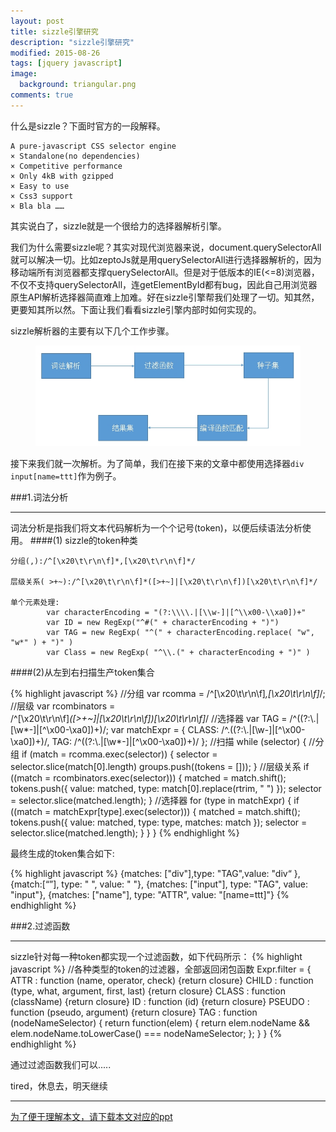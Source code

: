```yaml
---
layout: post
title: sizzle引擎研究
description: "sizzle引擎研究"
modified: 2015-08-26
tags: [jquery javascript]
image:
  background: triangular.png
comments: true
---
```


什么是sizzle？下面时官方的一段解释。

```
A pure-javascript CSS selector engine
× Standalone(no dependencies)
× Competitive performance
× Only 4kB with gzipped
× Easy to use
× Css3 support
× Bla bla ……
```

其实说白了，sizzle就是一个很给力的选择器解析引擎。

我们为什么需要sizzle呢？其实对现代浏览器来说，document.querySelectorAll就可以解决一切。比如zeptoJs就是用querySelectorAll进行选择器解析的，因为移动端所有浏览器都支撑querySelectorAll。但是对于低版本的IE(<=8)浏览器，不仅不支持querySelectorAll，连getElementById都有bug，因此自己用浏览器原生API解析选择器简直难上加难。好在sizzle引擎帮我们处理了一切。知其然，更要知其所以然。下面让我们看看sizzle引擎内部时如何实现的。

sizzle解析器的主要有以下几个工作步骤。

<figure>
		<img src="/images/sizzle-step.jpg"/>
</figure>

接下来我们就一次解析。为了简单，我们在接下来的文章中都使用选择器`div input[name=ttt]`作为例子。

###1.词法分析

---

词法分析是指我们将文本代码解析为一个个记号(token)，以便后续语法分析使用。
####(1) sizzle的token种类

```
分组(,):/^[\x20\t\r\n\f]*,[\x20\t\r\n\f]*/

层级关系( >+~):/^[\x20\t\r\n\f]*([>+~]|[\x20\t\r\n\f])[\x20\t\r\n\f]*/

单个元素处理:
		var characterEncoding = "(?:\\\\.|[\\w-]|[^\\x00-\\xa0])+"
        var ID = new RegExp("^#(" + characterEncoding + ")")
        var TAG = new RegExp( "^(" + characterEncoding.replace( "w", "w*" ) + ")" )
        var Class = new RegExp( "^\\.(" + characterEncoding + ")" )
```


####(2)从左到右扫描生产token集合

{% highlight javascript %}
//分组
  var rcomma = /^[\x20\t\r\n\f]*,[\x20\t\r\n\f]*/;
  //层级
  var rcombinators =           
 /^[\x20\t\r\n\f]*([>+~]|[\x20\t\r\n\f])[\x20\t\r\n\f]*/
  //选择器
  var TAG = /^((?:\\.|[\w*-]|[^\x00-\xa0])+)/;
  var matchExpr = {
      CLASS: /^\.((?:\\.|[\w-]|[^\x00-\xa0])+)/,
      TAG: /^((?:\\.|[\w*-]|[^\x00-\xa0])+)/
  };
  //扫描
  while (selector) {
      //分组
      if (match = rcomma.exec(selector)) {
          selector = selector.slice(match[0].length)
          groups.push((tokens = []));
      }
      //层级关系
      if ((match = rcombinators.exec(selector))) {
          matched = match.shift();
          tokens.push({
              value: matched,
              type: match[0].replace(rtrim, " ")
          });
          selector = selector.slice(matched.length);
      }
      //选择器
      for (type in matchExpr) {
          if ((match = matchExpr[type].exec(selector))) {
              matched = match.shift();
              tokens.push({
                  value: matched,
                  type: type,
                  matches: match
              });
              selector = selector.slice(matched.length);
          }
      }
  }
{% endhighlight %}

最终生成的token集合如下:

{% highlight javascript %}
   {matches: ["div"],type: "TAG",value: "div“ }, 
   {match:[“”], type: " ", value: " "},
   {matches: ["input"], type: "TAG", value: "input"}, 
   {matches: ["name"], type: "ATTR", value: "[name=ttt]"}
{% endhighlight %}

###2.过滤函数

---

sizzle针对每一种token都实现一个过滤函数，如下代码所示：
{% highlight javascript %}
//各种类型的token的过滤器，全部返回闭包函数
Expr.filter = {
    ATTR   : function (name, operator, check) {return closure}
    CHILD  : function (type, what, argument, first, last) {return closure}
    CLASS  : function (className) {return closure}
    ID     : function (id) {return closure}
    PSEUDO : function (pseudo, argument) {return closure}
    TAG    : function (nodeNameSelector) { return function(elem) {
	return elem.nodeName && elem.nodeName.toLowerCase() === nodeNameSelector;
              };
     }
}
{% endhighlight %}

通过过滤函数我们可以.....


tired，休息去，明天继续

---
[为了便于理解本文，请下载本文对应的ppt](/download/sizzle-presentation.pptx)

